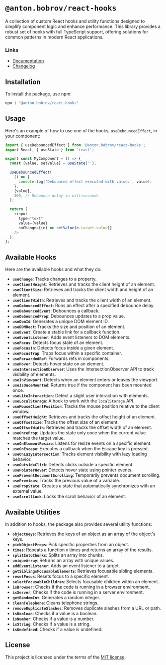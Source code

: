 # `@anton.bobrov/react-hooks`

A collection of custom React hooks and utility functions designed to simplify component logic and enhance performance. This library provides a robust set of hooks with full TypeScript support, offering solutions for common patterns in modern React applications.

### Links
- [Documentation](https://antonbobrov.github.io/react-kit/react-hooks/)
- [Changelog](https://github.com/antonbobrov/react-kit/blob/develop/apps/react-hooks/CHANGELOG.md)

## Installation

To install the package, use npm:

```bash
npm i "@anton.bobrov/react-hooks"
```

## Usage

Here's an example of how to use one of the hooks, `useDebouncedEffect`, in your component:

```js
import { useDebouncedEffect } from '@anton.bobrov/react-hooks';
import React, { useState } from 'react';

export const MyComponent = () => {
  const [value, setValue] = useState('');

  useDebouncedEffect(
    () => {
      console.log('Debounced effect executed with value:', value);
    },
    [value],
    300, // Debounce delay in milliseconds
  );

  return (
    <input
      type="text"
      value={value}
      onChange={(e) => setValue(e.target.value)}
    />
  );
};
```

## Available Hooks

Here are the available hooks and what they do:

- **`useChange`**: Tracks changes to a property.
- **`useClientHeight`**: Retrieves and tracks the client height of an element.
- **`useClientSize`**: Retrieves and tracks the client width and height of an element.
- **`useClientWidth`**: Retrieves and tracks the client width of an element.
- **`useDebouncedEffect`**: Runs an effect after a specified debounce delay.
- **`useDebouncedEvent`**: Debounces a callback.
- **`useDebouncedProp`**: Debounces updates to a prop value.
- **`useDomId`**: Generates a unique DOM element ID.
- **`useDOMRect`**: Tracks the size and position of an element.
- **`useEvent`**: Create a stable link for a callback function.
- **`useEventListener`**: Adds event listeners to DOM elements.
- **`useFocus`**: Detects focus state of an element.
- **`useFocusIn`**: Detects focus inside a given element.
- **`useFocusTrap`**: Traps focus within a specific container.
- **`useForwardedRef`**: Forwards refs in components.
- **`useHover`**: Detects hover state on an element.
- **`useIntersectionObserver`**: Uses the IntersectionObserver API to track visibility of elements.
- **`useInViewport`**: Detects when an element enters or leaves the viewport.
- **`useIsOnceMounted`**: Returns true if the component has been mounted once.
- **`useLiteInteraction`**: Detect a slight user interaction with elements.
- **`useLocalStorage`**: A hook to work with the `localStorage` API.
- **`useMouseClientPosition`**: Tracks the mouse position relative to the client window.
- **`useOffsetHeight`**: Retrieves and tracks the offset height of an element.
- **`useOffsetSize`**: Tracks the offset size of an element.
- **`useOffsetWidth`**: Retrieves and tracks the offset width of an element.
- **`useOnceProp`**: Updates the state only once when the current value matches the target value.
- **`useOnElementResize`**: Listens for resize events on a specific element.
- **`useOnEscape`**: Executes a callback when the Escape key is pressed.
- **`useOnLazyIntersection`**: Tracks element visibility with lazy loading behavior.
- **`useOutsideClick`**: Detects clicks outside a specific element.
- **`usePointerHover`**: Detects hover state using pointer events.
- **`usePreventDocumentScrolling`**: Temporarily prevents document scrolling.
- **`usePrevious`**: Tracks the previous value of a variable.
- **`usePropState`**: Creates a state that automatically synchronizes with an external value.
- **`useScrollLock`**: Locks the scroll behavior of an element.

## Available Utilities

In addition to hooks, the package also provides several utility functions:

- **`objectKeys`**: Retrieves the keys of an object as an array of the object's keys.
- **`pickObjectProps`**: Pick specific properties from an object.
- **`times`**: Repeats a function `n` times and returns an array of the results.
- **`splitIntoChunks`**: Splits an array into chunks.
- **`uniqueArray`**: Returns an array with unique values.
- **`addEventListener`**: Adds an event listener to a target.
- **`getSiblingsFocusableElements`**: Retrieves focusable sibling elements.
- **`resetFocus`**: Resets focus to a specific element.
- **`selectFocusableChildren`**: Selects focusable children within an element.
- **`isBrowser`**: Checks if the code is running in a browser environment.
- **`isServer`**: Checks if the code is running in a server environment.
- **`getRandomInt`**: Generates a random integer.
- **`cleanTelephone`**: Cleans telephone strings.
- **`removeDuplicateSlashes`**: Removes duplicate slashes from a URL or path.
- **`isBoolean`**: Checks if a value is a boolean.
- **`isNumber`**: Checks if a value is a number.
- **`isString`**: Checks if a value is a string.
- **`isUndefined`**: Checks if a value is undefined.

## License

This project is licensed under the terms of the
[MIT license](https://github.com/antonbobrov/react-kit/blob/develop/LICENSE).
